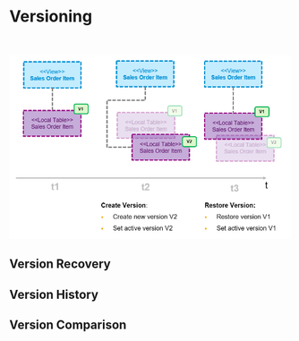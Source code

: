 # Versioning
<br><br>![](/exercises/ex1/images/versioning_01.png)

## Version Recovery

## Version History

## Version Comparison
